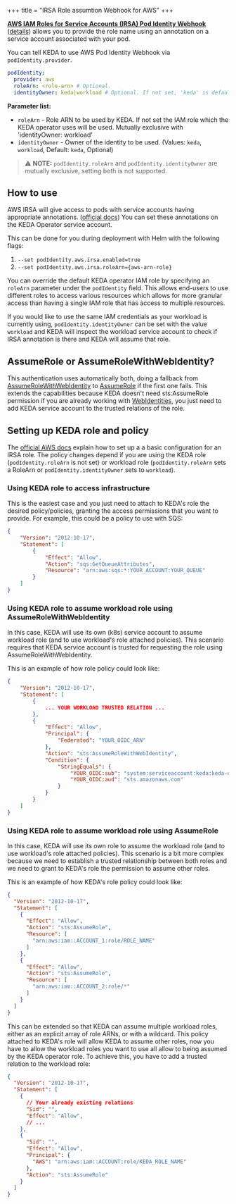 +++
title = "IRSA Role assumtion Webhook for AWS"
+++

[**AWS IAM Roles for Service Accounts (IRSA) Pod Identity Webhook**](https://github.com/aws/amazon-eks-pod-identity-webhook) ([details](https://aws.amazon.com/blogs/opensource/introducing-fine-grained-iam-roles-service-accounts/)) allows you to provide the role name using an annotation on a service account associated with your pod.

You can tell KEDA to use AWS Pod Identity Webhook via `podIdentity.provider`.

```yaml
podIdentity:
  provider: aws
  roleArn: <role-arn> # Optional. 
  identityOwner: keda|workload # Optional. If not set, 'keda' is default value. Mutually exclusive with 'roleArn' (if set)
```

**Parameter list:**

- `roleArn` - Role ARN to be used by KEDA. If not set the IAM role which the KEDA operator uses will be used. Mutually exclusive with 'identityOwner: workload'
- `identityOwner` - Owner of the identity to be used. (Values: `keda`, `workload`, Default: `keda`, Optional)

> ⚠️ **NOTE:** `podIdentity.roleArn` and `podIdentity.identityOwner` are mutually exclusive, setting both is not supported.

## How to use 

AWS IRSA will give access to pods with service accounts having appropriate annotations. ([official docs](https://aws.amazon.com/es/blogs/opensource/introducing-fine-grained-iam-roles-service-accounts/)) You can set these annotations on the KEDA Operator service account.

This can be done for you during deployment with Helm with the following flags: 

1. `--set podIdentity.aws.irsa.enabled=true`
2. `--set podIdentity.aws.irsa.roleArn={aws-arn-role}`

You can override the default KEDA operator IAM role by specifying an `roleArn` parameter under the `podIdentity` field. This allows end-users to use different roles to access various resources which allows for more granular access than having a single IAM role that has access to multiple resources.

If you would like to use the same IAM credentials as your workload is currently using, `podIdentity.identityOwner` can be set with the value `workload` and KEDA will inspect the workload service account to check if IRSA annotation is there and KEDA will assume that role.

## AssumeRole or AssumeRoleWithWebIdentity?

This authentication uses automatically both, doing a fallback from [AssumeRoleWithWebIdentity](https://docs.aws.amazon.com/STS/latest/APIReference/API_AssumeRoleWithWebIdentity.html) to [AssumeRole](https://docs.aws.amazon.com/STS/latest/APIReference/API_AssumeRole.html) if the first one fails. This extends the capabilities because KEDA doesn't need sts:AssumeRole permission if you are already working with [WebIdentities](https://docs.aws.amazon.com/IAM/latest/UserGuide/id_roles_providers_oidc.html), you just need to add KEDA service account to the trusted relations of the role.

## Setting up KEDA role and policy

The [official AWS docs](https://aws.amazon.com/es/blogs/opensource/introducing-fine-grained-iam-roles-service-accounts/) explain how to set up a a basic configuration for an IRSA role. The policy changes depend if you are using the KEDA role (`podIdentity.roleArn` is not set) or workload role (`podIdentity.roleArn` sets a RoleArn or `podIdentity.identityOwner` sets to `workload`).

### Using KEDA role to access infrastructure

This is the easiest case and you just need to attach to KEDA's role the desired policy/policies, granting the access permissions that you want to provide. For example, this could be a policy to use with SQS:

```json
{
    "Version": "2012-10-17",
    "Statement": [
        {
            "Effect": "Allow",
            "Action": "sqs:GetQueueAttributes",
            "Resource": "arn:aws:sqs:*:YOUR_ACCOUNT:YOUR_QUEUE"
        }
    ]
}
```

### Using KEDA role to assume workload role using AssumeRoleWithWebIdentity
In this case, KEDA will use its own (k8s) service account to assume workload role (and to use workload's role attached policies). This scenario requires that KEDA service account is trusted for requesting the role using AssumeRoleWithWebIdentity.

This is an example of how role policy could look like:

```json
{
    "Version": "2012-10-17",
    "Statement": [
        {
            ... YOUR WORKLOAD TRUSTED RELATION ...
        },
        {
            "Effect": "Allow",
            "Principal": {
                "Federated": "YOUR_OIDC_ARN"
            },
            "Action": "sts:AssumeRoleWithWebIdentity",
            "Condition": {
                "StringEquals": {
                    "YOUR_OIDC:sub": "system:serviceaccount:keda:keda-operator",
                    "YOUR_OIDC:aud": "sts.amazonaws.com"
                }
            }
        }
    ]
}
```

### Using KEDA role to assume workload role using AssumeRole

In this case, KEDA will use its own role to assume the workload role (and to use workload's role attached policies). This scenario is a bit more complex because we need to establish a trusted relationship between both roles and we need to grant to KEDA's role the permission to assume other roles.

This is an example of how KEDA's role policy could look like:

```json
{
  "Version": "2012-10-17",
  "Statement": [
    {
      "Effect": "Allow",
      "Action": "sts:AssumeRole",
      "Resource": [
        "arn:aws:iam::ACCOUNT_1:role/ROLE_NAME"
      ]
    },
    {
      "Effect": "Allow",
      "Action": "sts:AssumeRole",
      "Resource": [
        "arn:aws:iam::ACCOUNT_2:role/*"
      ]
    }
  ]
}
```
This can be extended so that KEDA can assume multiple workload roles, either as an explicit array of role ARNs, or with a wildcard.
This policy attached to KEDA's role will allow KEDA to assume other roles, now you have to allow the workload roles you want to use all allow to being assumed by the KEDA operator role. To achieve this, you have to add a trusted relation to the workload role:

```json
{
  "Version": "2012-10-17",
  "Statement": [
    {
      // Your already existing relations
      "Sid": "",
      "Effect": "Allow",
      // ...
    },
    {
      "Sid": "",
      "Effect": "Allow",
      "Principal": {
        "AWS": "arn:aws:iam::ACCOUNT:role/KEDA_ROLE_NAME"
      },
      "Action": "sts:AssumeRole"
    }
  ]
}
```
